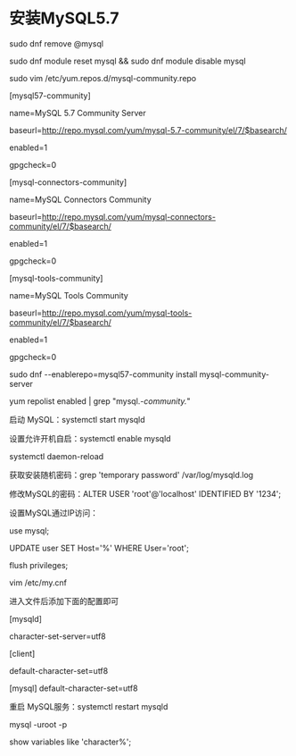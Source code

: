 # 安装MySQL5.7

sudo dnf remove @mysql

sudo dnf module reset mysql && sudo dnf module disable mysql

sudo vim /etc/yum.repos.d/mysql-community.repo



[mysql57-community]

name=MySQL 5.7 Community Server

baseurl=http://repo.mysql.com/yum/mysql-5.7-community/el/7/$basearch/

enabled=1

gpgcheck=0



[mysql-connectors-community]

name=MySQL Connectors Community

baseurl=http://repo.mysql.com/yum/mysql-connectors-community/el/7/$basearch/

enabled=1

gpgcheck=0



[mysql-tools-community]



name=MySQL Tools Community



baseurl=http://repo.mysql.com/yum/mysql-tools-community/el/7/$basearch/



enabled=1



gpgcheck=0



sudo dnf --enablerepo=mysql57-community install mysql-community-server

yum repolist enabled | grep "mysql.*-community.*"



启动 MySQL：systemctl start mysqld

设置允许开机自启：systemctl enable mysqld

systemctl daemon-reload

获取安装随机密码：grep 'temporary password' /var/log/mysqld.log

修改MySQL的密码：ALTER USER 'root'@'localhost' IDENTIFIED BY '1234';

设置MySQL通过IP访问：

use mysql;

UPDATE user SET Host='%' WHERE User='root';

flush privileges;

vim /etc/my.cnf

进入文件后添加下面的配置即可



[mysqld]

character-set-server=utf8

[client]

default-character-set=utf8

[mysql]
default-character-set=utf8



重启 MySQL服务：systemctl restart mysqld

mysql -uroot -p

show variables like 'character%';